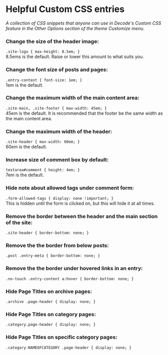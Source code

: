 # Helpful Custom CSS entries
*A collection of CSS snippets that anyone can use in Decode's Custom CSS feature in the Other Options section of the theme Customize menu.*

### Change the size of the header image:
`.site-logo { max-height: 8.5em; }`<br>
8.5ems is the default. Raise or lower this amount to what suits you.

### Change the font size of posts and pages:
`.entry-content { font-size: 1em; }`<br>
1em is the default.

### Change the maximum width of the main content area:
`.site-main, .site-footer { max-width: 45em; }`<br>
45em is the default. It is recommended that the footer be the same width as the main content area.

### Change the maximum width of the header:
`.site-header { max-width: 60em; }`<br>
60em is the default.

### Increase size of comment box by default:
`textarea#comment { height: 4em; }`<br>
7em is the default.

### Hide note about allowed tags under comment form:
`.form-allowed-tags { display: none !important; }`<br>
This is hidden until the form is clicked on, but this will hide it at all times.

### Remove the border between the header and the main section of the site:
`.site-header { border-bottom: none; }`

### Remove the the border from below posts:
`.post .entry-meta { border-bottom: none; }`

### Remove the the border under hovered links in an entry:
`.no-touch .entry-content a:hover { border-bottom: none; }`

### Hide Page Titles on archive pages:
`.archive .page-header { display: none; }`

### Hide Page Titles on category pages:
`.category.page-header { display: none; }`

### Hide Page Titles on specific category pages:
`.category-NAMEOFCATEGORY .page-header { display: none; }`

